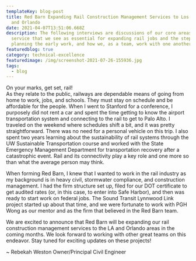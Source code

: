 ```yaml
---
templateKey: blog-post
title: Red Barn Expanding Rail Construction Management Services to Los Angeles
  and Orlando
date: 2021-04-07T13:51:06.668Z
description: The following interviews are discussions of our core areas of
  service that we see as essential for expanding rail jobs and the steps of
  planning the early work, and how we, as a team, work with one another.
featuredblog: true
category: technical-excellence
featuredimage: /img/screenshot-2021-07-26-155936.jpg
tags:
  - blog
---
```


On your marks, get set, rail!\
As they relate to the public, railways are dependable means of going from home to work, jobs, and schools. They must stay on schedule and be affordable for the people. When I went to Stanford for a conference, I purposely did not rent a car and spent the time getting to know the airport transportation system and connecting to the rail to get to Palo Alto. I traveled on the weekend where schedules shift a bit, and it was pretty straightforward. There was no need for a personal vehicle on this trip. I also spent two years learning about the sustainability of rail systems through the UW Sustainable Transportation course and worked with the State Emergency Management Department for transportation recovery after a catastrophic event. Rail and its connectivity play a key role and one more so than what the average person may think.

When forming Red Barn, I knew that I wanted to work in the rail industry as my background is in heavy civil, stormwater compliance, and construction management. I had the firm structure set up, filed for our DOT certificate to get audited rates (or, in this case, to enter into Safe Harbor), and then was ready to start work on federal jobs. The Sound Transit Lynnwood Link project started up about that time, and we were fortunate to work with PGH Wong as our mentor and as the firm that believed in the Red Barn team.

We are excited to announce that Red Barn will be expanding our rail construction management services to the LA and Orlando areas in the coming months. We look forward to working with other great teams on this endeavor. Stay tuned for exciting updates on these projects!

~ Rebekah Weston
Owner/Principal Civil Engineer
